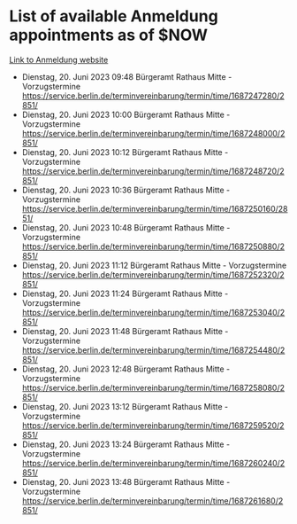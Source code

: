 # List of available Anmeldung appointments as of $NOW
[Link to Anmeldung website](https://service.berlin.de/terminvereinbarung/termin/tag.php?termin=1&anliegen[]=120686&dienstleisterlist=122210,122217,327316,122219,327312,122227,327314,122231,327346,122243,327348,122254,122252,329742,122260,329745,122262,329748,122271,327278,122273,327274,122277,327276,330436,122280,327294,122282,327290,122284,327292,122291,327270,122285,327266,122286,327264,122296,327268,150230,329760,122297,327286,122294,327284,122312,329763,122314,329775,122304,327330,122311,327334,122309,327332,317869,122281,327352,122279,329772,122283,122276,327324,122274,327326,122267,329766,122246,327318,122251,327320,122257,327322,122208,327298,122226,327300&herkunft=http%3A%2F%2Fservice.berlin.de%2Fdienstleistung%2F120686%2F)
- Dienstag, 20. Juni 2023 09:48 Bürgeramt Rathaus Mitte - Vorzugstermine https://service.berlin.de/terminvereinbarung/termin/time/1687247280/2851/
- Dienstag, 20. Juni 2023 10:00 Bürgeramt Rathaus Mitte - Vorzugstermine https://service.berlin.de/terminvereinbarung/termin/time/1687248000/2851/
- Dienstag, 20. Juni 2023 10:12 Bürgeramt Rathaus Mitte - Vorzugstermine https://service.berlin.de/terminvereinbarung/termin/time/1687248720/2851/
- Dienstag, 20. Juni 2023 10:36 Bürgeramt Rathaus Mitte - Vorzugstermine https://service.berlin.de/terminvereinbarung/termin/time/1687250160/2851/
- Dienstag, 20. Juni 2023 10:48 Bürgeramt Rathaus Mitte - Vorzugstermine https://service.berlin.de/terminvereinbarung/termin/time/1687250880/2851/
- Dienstag, 20. Juni 2023 11:12 Bürgeramt Rathaus Mitte - Vorzugstermine https://service.berlin.de/terminvereinbarung/termin/time/1687252320/2851/
- Dienstag, 20. Juni 2023 11:24 Bürgeramt Rathaus Mitte - Vorzugstermine https://service.berlin.de/terminvereinbarung/termin/time/1687253040/2851/
- Dienstag, 20. Juni 2023 11:48 Bürgeramt Rathaus Mitte - Vorzugstermine https://service.berlin.de/terminvereinbarung/termin/time/1687254480/2851/
- Dienstag, 20. Juni 2023 12:48 Bürgeramt Rathaus Mitte - Vorzugstermine https://service.berlin.de/terminvereinbarung/termin/time/1687258080/2851/
- Dienstag, 20. Juni 2023 13:12 Bürgeramt Rathaus Mitte - Vorzugstermine https://service.berlin.de/terminvereinbarung/termin/time/1687259520/2851/
- Dienstag, 20. Juni 2023 13:24 Bürgeramt Rathaus Mitte - Vorzugstermine https://service.berlin.de/terminvereinbarung/termin/time/1687260240/2851/
- Dienstag, 20. Juni 2023 13:48 Bürgeramt Rathaus Mitte - Vorzugstermine https://service.berlin.de/terminvereinbarung/termin/time/1687261680/2851/
